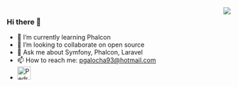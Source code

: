 <img align="right" src="https://github-readme-stats.vercel.app/api?username=pgalocha&theme=default&show_icons=true&count_private=true" />

### Hi there 👋
- 🌱 I’m currently learning Phalcon
- 👯 I’m looking to collaborate on open source
- 💬 Ask me about Symfony, Phalcon, Laravel
- 📫 How to reach me: pgalocha93@hotmail.com
- <a href="https://dev.to/pgalocha">
  <img src="https://d2fltix0v2e0sb.cloudfront.net/dev-badge.svg" alt="Pedro Galocha's DEV Profile" height="30" width="30">
</a>
<!--
**pgalocha/pgalocha** is a ✨ _special_ ✨ repository because its `README.md` (this file) appears on your GitHub profile.

Here are some ideas to get you started:

- 🔭 I’m currently working on ...
- 🌱 I’m currently learning ...
- 👯 I’m looking to collaborate on ...
- 🤔 I’m looking for help with ...
- 💬 Ask me about ...
- 📫 How to reach me: ...
- 😄 Pronouns: ...
- ⚡ Fun fact: ...


[![willianrod's wakatime stats](https://github-readme-stats.vercel.app/api/wakatime?username=pgalocha)](https://github.com/anuraghazra/github-readme-stats)

[![Top Langs](https://github-readme-stats.vercel.app/api/top-langs/?username=pgalocha&layout=compact)](https://github.com/anuraghazra/github-readme-stats)
-->
